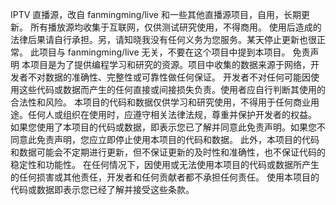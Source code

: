 IPTV 直播源，改自 fanmingming/live 和一些其他直播源项目，自用，长期更新。
所有播放源均收集于互联网，仅供测试研究使用，不得商用。
使用后造成的法律后果请自行承担。另，请知晓我没有任何义务为您服务。某天停止更新也很正常。
此项目与 fanmingming/live 无关，不要在这个项目中提到本项目。
免责声明
本项目是为了提供编程学习和研究的资源。项目中收集的数据来源于网络，开发者不对数据的准确性、完整性或可靠性做任何保证。
开发者不对任何可能因使用这些代码或数据而产生的任何直接或间接损失负责。使用者应自行判断其使用的合法性和风险。
本项目的代码和数据仅供学习和研究使用，不得用于任何商业用途。任何人或组织在使用时，应遵守相关法律法规，尊重并保护开发者的权益。
如果您使用了本项目的代码或数据，即表示您已了解并同意此免责声明。如果您不同意此免责声明，您应立即停止使用本项目的代码和数据。
此外，本项目的代码和数据可能会不定期进行更新，但不保证更新的及时性和准确性，也不保证代码的稳定性和功能性。
在任何情况下，因使用或无法使用本项目的代码或数据所产生的任何损害或其他责任，开发者和任何贡献者都不承担任何责任。
使用本项目的代码或数据即表示您已经了解并接受这些条款。
